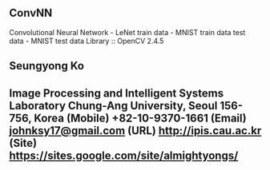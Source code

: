 ## ConvNN 
Convolutional Neural Network - LeNet
train data - MNIST train data
test data - MNIST test data
Library :: OpenCV 2.4.5 


Seungyong Ko
--------------------------------------------------------
Image Processing and Intelligent Systems Laboratory
Chung-Ang University, Seoul 156-756, Korea
(Mobile) +82-10-9370-1661
(Email) johnksy17@gmail.com (URL) http://ipis.cau.ac.kr 
(Site) https://sites.google.com/site/almightyongs/
--------------------------------------------------------

```

```
